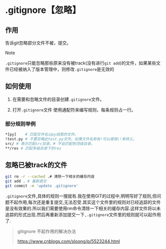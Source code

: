 # .gitignore【忽略】

## 作用

告诉git忽略部分文件不被，提交。

> [!NOTE] 
>
> `.gitignore`只能忽略那些原来没有被track(没有进行`git add`)的文件，如果某些文件已经被纳入了版本管理中，则修改`.gitignore`是无效的

## 如何使用

1. 在需要和忽略文件的目录创建`.gitignore`文件。

2. 打开`.gitignore`文件 使用通配符来编写规则，每条规则占一行。


### 部分规则举例

   ```bash
   *[py]    # 匹配文件名以py结尾的文件。
   !test.py # 不要忽略此test.py文件。如果文件名称有!可以使用\!来转义。
   src/ # 表示匹配src目录。# 不会匹配到顶级目录。
   **/res # 匹配多级目录下的res
   ```



## 忽略已被track的文件

````bash
git rm -r --cached .# 清除一下相关的缓存内容
git add . # 重新提交
git commit -m 'update .gitignore'
````

`.gitignore`文件,具体的规则一搜就有.我在使用GIT的过程中,明明写好了规则,但问题不起作用,每次还是重复提交,无法忍受.其实这个文件里的规则对已经追踪的文件是没有效果的.所以我们需要使用rm命令清除一下相关的缓存内容.这样文件将以未追踪的形式出现.然后再重新添加提交一下`,.gitignore`文件里的规则就可以起作用了.



> gitignore 不起作用的解决办法
>
> https://www.cnblogs.com/sloong/p/5523244.html







